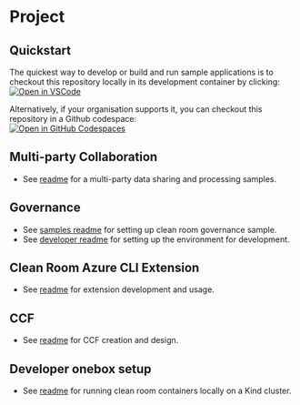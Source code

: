 # Project
## Quickstart
The quickest way to develop or build and run sample applications is to checkout this repository locally in its development container by clicking:  
 [![Open in VSCode](https://img.shields.io/static/v1?label=Open+in&message=VSCode&logo=visualstudiocode&color=007ACC&logoColor=007ACC&labelColor=2C2C32)](https://vscode.dev/redirect?url=vscode://ms-vscode-remote.remote-containers/cloneInVolume?url=https://github.com/microsoft/azure-cleanroom)

 Alternatively, if your organisation supports it, you can checkout this repository in a Github codespace:  
[![Open in GitHub Codespaces](https://github.com/codespaces/badge.svg)](https://codespaces.new/microsoft/azure-cleanroom)

## Multi-party Collaboration

- See [readme](samples/multi-party-collab/README.md) for a multi-party data sharing and processing samples.

## Governance

- See [samples readme](samples/governance/README.md) for setting up clean room governance sample.
- See [developer readme](src/governance/README.md) for setting up the environment for development. 

## Clean Room Azure CLI Extension

- See [readme](src/tools/azure-cli-extension/cleanroom/README.md) for extension development and usage.

## CCF

- See [readme](src/ccf/README.md) for CCF creation and design.

## Developer onebox setup

- See [readme](test/onebox/README.md) for running clean room containers locally on a Kind cluster.
